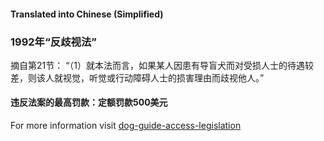 #### **Translated into Chinese (Simplified)**

### 1992年“反歧视法”

摘自第21节：
“（1）就本法而言，如果某人因患有导盲犬而对受损人士的待遇较差，则该人就视觉，听觉或行动障碍人士的损害理由而歧视他人。”

#### 违反法案的最高罚款：定额罚款500美元

For more information visit [dog-guide-access-legislation](https://www.bca.org.au/dog-guide-access-legislation/)